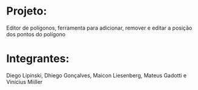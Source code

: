 <h1>Projeto:</h1>Editor de polígonos, ferramenta para adicionar, remover e editar a posição dos pontos do polígono

<h1>Integrantes:</h1> Diego Lipinski, Dhiego Gonçalves, Maicon Liesenberg, Mateus Gadotti e Vinícius Miiller
